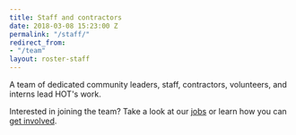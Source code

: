 ```yaml
---
title: Staff and contractors
date: 2018-03-08 15:23:00 Z
permalink: "/staff/"
redirect_from:
- "/team"
layout: roster-staff
---
```


A team of dedicated community leaders, staff, contractors, volunteers, and interns lead HOT's work.

Interested in joining the team? Take a look at our [jobs](/jobs) or learn how you can [get involved](/get-involved).
